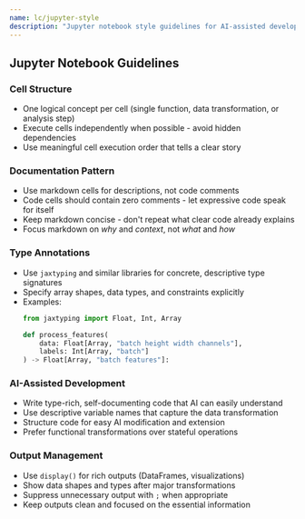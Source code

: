 ```yaml
---
name: lc/jupyter-style
description: "Jupyter notebook style guidelines for AI-assisted development"
---
```


## Jupyter Notebook Guidelines

### Cell Structure
- One logical concept per cell (single function, data transformation, or analysis step)
- Execute cells independently when possible - avoid hidden dependencies
- Use meaningful cell execution order that tells a clear story

### Documentation Pattern
- Use markdown cells for descriptions, not code comments
- Code cells should contain zero comments - let expressive code speak for itself
- Keep markdown concise - don't repeat what clear code already explains
- Focus markdown on *why* and *context*, not *what* and *how*

### Type Annotations
- Use `jaxtyping` and similar libraries for concrete, descriptive type signatures
- Specify array shapes, data types, and constraints explicitly
- Examples:
  ```python
  from jaxtyping import Float, Int, Array
  
  def process_features(
      data: Float[Array, "batch height width channels"],
      labels: Int[Array, "batch"]
  ) -> Float[Array, "batch features"]:
  ```

### AI-Assisted Development
- Write type-rich, self-documenting code that AI can easily understand
- Use descriptive variable names that capture the data transformation
- Structure code for easy AI modification and extension
- Prefer functional transformations over stateful operations

### Output Management
- Use `display()` for rich outputs (DataFrames, visualizations)
- Show data shapes and types after major transformations
- Suppress unnecessary output with `;` when appropriate
- Keep outputs clean and focused on the essential information
